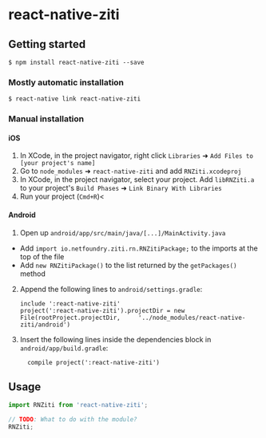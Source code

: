 
# react-native-ziti

## Getting started

`$ npm install react-native-ziti --save`

### Mostly automatic installation

`$ react-native link react-native-ziti`

### Manual installation


#### iOS

1. In XCode, in the project navigator, right click `Libraries` ➜ `Add Files to [your project's name]`
2. Go to `node_modules` ➜ `react-native-ziti` and add `RNZiti.xcodeproj`
3. In XCode, in the project navigator, select your project. Add `libRNZiti.a` to your project's `Build Phases` ➜ `Link Binary With Libraries`
4. Run your project (`Cmd+R`)<

#### Android

1. Open up `android/app/src/main/java/[...]/MainActivity.java`
  - Add `import io.netfoundry.ziti.rn.RNZitiPackage;` to the imports at the top of the file
  - Add `new RNZitiPackage()` to the list returned by the `getPackages()` method
2. Append the following lines to `android/settings.gradle`:
  	```
  	include ':react-native-ziti'
  	project(':react-native-ziti').projectDir = new File(rootProject.projectDir, 	'../node_modules/react-native-ziti/android')
  	```
3. Insert the following lines inside the dependencies block in `android/app/build.gradle`:
  	```
      compile project(':react-native-ziti')
  	```


## Usage
```javascript
import RNZiti from 'react-native-ziti';

// TODO: What to do with the module?
RNZiti;
```
  